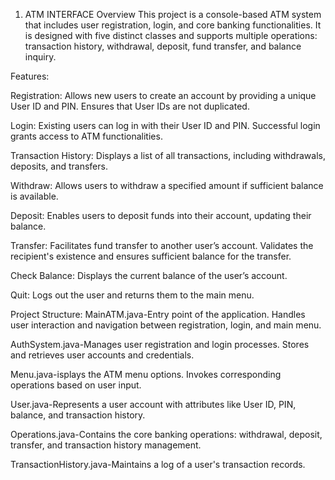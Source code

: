 1. ATM INTERFACE
Overview
This project is a console-based ATM system that includes user registration, login, and core banking functionalities. It is designed with five distinct classes and supports multiple operations: transaction history, withdrawal, deposit, fund transfer, and balance inquiry.

Features:

Registration:
Allows new users to create an account by providing a unique User ID and PIN.
Ensures that User IDs are not duplicated.

Login:
Existing users can log in with their User ID and PIN.
Successful login grants access to ATM functionalities.

Transaction History:
Displays a list of all transactions, including withdrawals, deposits, and transfers.

Withdraw:
Allows users to withdraw a specified amount if sufficient balance is available.

Deposit:
Enables users to deposit funds into their account, updating their balance.

Transfer:
Facilitates fund transfer to another user’s account.
Validates the recipient's existence and ensures sufficient balance for the transfer.

Check Balance:
Displays the current balance of the user’s account.

Quit:
Logs out the user and returns them to the main menu.

Project Structure:
MainATM.java-Entry point of the application.
Handles user interaction and navigation between registration, login, and main menu.

AuthSystem.java-Manages user registration and login processes.
Stores and retrieves user accounts and credentials.

Menu.java-isplays the ATM menu options.
Invokes corresponding operations based on user input.

User.java-Represents a user account with attributes like User ID, PIN, balance, and transaction history.

Operations.java-Contains the core banking operations: withdrawal, deposit, transfer, and transaction history management.

TransactionHistory.java-Maintains a log of a user's transaction records.

